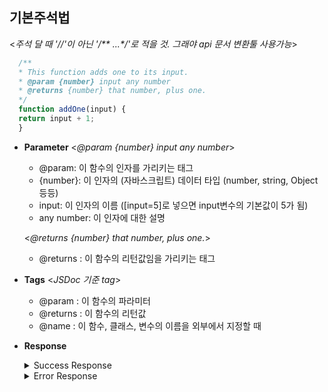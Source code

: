**기본주석법**
----
  <_주석 달 때 '//'이 아닌 '/** ...*/'로 적을 것. 그래야 api 문서 변환툴 사용가능_>
  ```javascript
    /**
    * This function adds one to its input.
    * @param {number} input any number
    * @returns {number} that number, plus one.
    */
    function addOne(input) {
    return input + 1;
    }
```

* **Parameter**
  <_@param {number} input any number_>
    * @param: 이 함수의 인자를 가리키는 태그
    * {number}: 이 인자의 (자바스크립트) 데이터 타입 (number, string, Object 등등)
    * input: 이 인자의 이름 ([input=5]로 넣으면 input변수의 기본값이 5가 됨)
    * any number: 이 인자에 대한 설명

  <_@returns {number} that number, plus one._>
    * @returns : 이 함수의 리턴값임을 가리키는 태그

* **Tags**
  <_JSDoc 기준 tag_>
    * @param : 이 함수의 파라미터
    * @returns : 이 함수의 리턴값
    * @name : 이 함수, 클래스, 변수의 이름을 외부에서 지정할 때

* **Response**
    <details>
    <summary>Success Response</summary>
    <div markdown="1">

    <!-- 위에 공백 1줄 두고 이 안에 기존 내용 붙이기 (Code ~ )-->
    
    </div>
    </details>
    <details>
    <summary>Error Response</summary>
    <div markdown="1">

    <!-- 위에 공백 1줄 두고 이 안에 기존 내용 붙이기 (Code ~ )-->

    </div>
    </details>